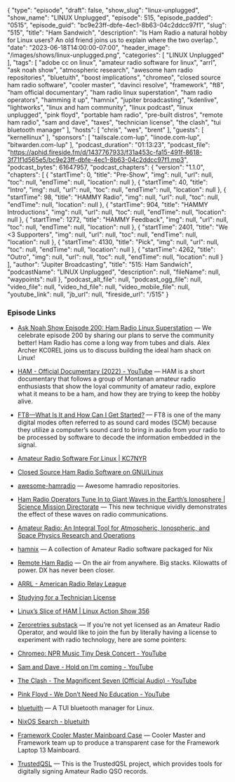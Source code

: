 {
  "type": "episode",
  "draft": false,
  "show_slug": "linux-unplugged",
  "show_name": "LINUX Unplugged",
  "episode": 515,
  "episode_padded": "0515",
  "episode_guid": "bc9e23ff-dbfe-4ec1-8b63-04c2ddcc97f1",
  "slug": "515",
  "title": "Ham Sandwich",
  "description": "Is Ham Radio a natural hobby for Linux users? An old friend joins us to explain where the two overlap.",
  "date": "2023-06-18T14:00:00-07:00",
  "header_image": "/images/shows/linux-unplugged.png",
  "categories": [
    "LINUX Unplugged"
  ],
  "tags": [
    "adobe cc on linux",
    "amateur radio software for linux",
    "arrl",
    "ask noah show",
    "atmospheric research",
    "awesome ham radio repositories",
    "bluetuith",
    "boost implications",
    "chromeo",
    "closed source ham radio software",
    "cooler master",
    "davinci resolve",
    "framework",
    "ft8",
    "ham official documentary",
    "ham radio linux superstation",
    "ham radio operators",
    "hamming it up",
    "hamnix",
    "jupiter broadcasting",
    "kdenlive",
    "lightworks",
    "linux and ham community",
    "linux podcast",
    "linux unplugged",
    "pink floyd",
    "portable ham radio",
    "pre-built distros",
    "remote ham radio",
    "sam and dave",
    "taxes",
    "technician license",
    "the clash",
    "tui bluetooth manager"
  ],
  "hosts": [
    "chris",
    "wes",
    "brent"
  ],
  "guests": [
    "kernellinux"
  ],
  "sponsors": [
    "tailscale.com-lup",
    "linode.com-lup",
    "bitwarden.com-lup"
  ],
  "podcast_duration": "01:13:23",
  "podcast_file": "https://aphid.fireside.fm/d/1437767933/f31a453c-fa15-491f-8618-3f71f1d565e5/bc9e23ff-dbfe-4ec1-8b63-04c2ddcc97f1.mp3",
  "podcast_bytes": 61647957,
  "podcast_chapters": {
    "version": "1.1.0",
    "chapters": [
      {
        "startTime": 0,
        "title": "Pre-Show",
        "img": null,
        "url": null,
        "toc": null,
        "endTime": null,
        "location": null
      },
      {
        "startTime": 40,
        "title": "Intro",
        "img": null,
        "url": null,
        "toc": null,
        "endTime": null,
        "location": null
      },
      {
        "startTime": 98,
        "title": "HAMMY Radio",
        "img": null,
        "url": null,
        "toc": null,
        "endTime": null,
        "location": null
      },
      {
        "startTime": 904,
        "title": "HAMMY Introductions",
        "img": null,
        "url": null,
        "toc": null,
        "endTime": null,
        "location": null
      },
      {
        "startTime": 1272,
        "title": "HAMMY Feedback",
        "img": null,
        "url": null,
        "toc": null,
        "endTime": null,
        "location": null
      },
      {
        "startTime": 2401,
        "title": "We <3 Supporters",
        "img": null,
        "url": null,
        "toc": null,
        "endTime": null,
        "location": null
      },
      {
        "startTime": 4130,
        "title": "Pick",
        "img": null,
        "url": null,
        "toc": null,
        "endTime": null,
        "location": null
      },
      {
        "startTime": 4262,
        "title": "Outro",
        "img": null,
        "url": null,
        "toc": null,
        "endTime": null,
        "location": null
      }
    ],
    "author": "Jupiter Broadcasting",
    "title": "515: Ham Sandwich",
    "podcastName": "LINUX Unplugged",
    "description": null,
    "fileName": null,
    "waypoints": null
  },
  "podcast_alt_file": null,
  "podcast_ogg_file": null,
  "video_file": null,
  "video_hd_file": null,
  "video_mobile_file": null,
  "youtube_link": null,
  "jb_url": null,
  "fireside_url": "/515"
}


### Episode Links

  * [Ask Noah Show Episode 200: Ham Radio Linux Superstation](https://podcast.asknoahshow.com/200 "Ask Noah Show Episode 200: Ham Radio Linux Superstation") — We celebrate episode 200 by sharing our plans to serve the community better! Ham Radio has come a long way from tubes and dials. Alex Archer KC0REL joins us to discuss building the ideal ham shack on Linux!
  * [HAM - Official Documentary (2022) - YouTube](https://www.youtube.com/watch?v=wt5wZhC5crI "HAM - Official Documentary \(2022\) - YouTube") — HAM is a short documentary that follows a group of Montanan amateur radio enthusiasts that show the loyal community of amateur radio, explore what it means to be a ham, and how they are trying to keep the hobby alive.
  * [FT8—What Is It and How Can I Get Started?](https://www.onallbands.com/ft8-what-is-it-and-how-can-i-get-started/ "FT8—What Is It and How Can I Get Started?") — FT8 is one of the many digital modes often referred to as sound card modes (SCM) because they utilize a computer’s sound card to bring in audio from your radio to be processed by software to decode the information embedded in the signal.
  * [Amateur Radio Software For Linux | KC7NYR](https://www.kc7nyr.com/amateur-radio-software-for-linux/ "Amateur Radio Software For Linux | KC7NYR")
  * [Closed Source Ham Radio Software on GNU/Linux](https://hamwaves.com/closed.source/en/index.html "Closed Source Ham Radio Software on GNU/Linux")
  * [awesome-hamradio](https://github.com/DD5HT/awesome-hamradio "awesome-hamradio") — Awesome hamradio repositories.
  * [Ham Radio Operators Tune In to Giant Waves in the Earth’s Ionosphere | Science Mission Directorate](https://science.nasa.gov/science-news/citizenscience/ham-radio-operators-tune-in-to-giant-waves-in-the-earths-ionosphere "Ham Radio Operators Tune In to Giant Waves in the Earth’s Ionosphere | Science Mission Directorate") — This new technique vividly demonstrates the effect of these waves on radio communications.
  * [Amateur Radio: An Integral Tool for Atmospheric, Ionospheric, and Space Physics Research and Operations](https://hamsci.org/sites/default/files/publications/2022_NAS_Decadal_Survey/20220907_FrissellNathanielA1_scienceTechnical.pdf "Amateur Radio: An Integral Tool for Atmospheric,
Ionospheric, and Space Physics Research and Operations")

  * [hamnix](https://github.com/MatthewCroughan/hamnix "hamnix") — A collection of Amateur Radio software packaged for Nix
  * [Remote Ham Radio](https://www.remotehamradio.com/ "Remote Ham Radio") — On the air from anywhere. Big stacks. Kilowatts of power. DX has never been closer.
  * [ARRL - American Radio Relay League](https://www.arrl.org/ "ARRL - American Radio Relay League")
  * [Studying for a Technician License](http://www.arrl.org/studying-for-a-technician-license "Studying for a Technician License")
  * [Linux’s Slice of HAM | Linux Action Show 356](https://www.youtube.com/watch?v=u4MVcyp3wGE "Linux’s Slice of HAM | Linux Action Show 356")
  * [Zeroretries substack](https://www.zeroretries.org/p/join-the-fun-on-amateur-radio "Zeroretries substack") — If you’re not yet licensed as an Amateur Radio Operator, and would like to join the fun by literally having a license to experiment with radio technology, here are some pointers:
  * [Chromeo: NPR Music Tiny Desk Concert - YouTube](https://www.youtube.com/watch?v=UlAa0dc-E4w "Chromeo: NPR Music Tiny Desk Concert - YouTube")
  * [Sam and Dave - Hold on I’m coming - YouTube](https://www.youtube.com/watch?v=AREppyQf5uw "Sam and Dave - Hold on I’m coming - YouTube")
  * [The Clash - The Magnificent Seven (Official Audio) - YouTube](https://www.youtube.com/watch?v=dj1Nf850Lys "The Clash - The Magnificent Seven \(Official Audio\) - YouTube")
  * [Pink Floyd - We Don’t Need No Education - YouTube](https://www.youtube.com/watch?v=3BP86A6vN-E "Pink Floyd - We Don’t Need No Education - YouTube")
  * [bluetuith](https://github.com/darkhz/bluetuith "bluetuith") — A TUI bluetooth manager for Linux.
  * [NixOS Search - bluetuith](https://search.nixos.org/packages?channel=unstable&show=bluetuith&from=0&size=50&sort=relevance&type=packages&query=bluetuith "NixOS Search - bluetuith")
  * [Framework Cooler Master Mainboard Case](https://frame.work/ca/en/products/cooler-master-mainboard-case "Framework Cooler Master Mainboard Case") — Cooler Master and Framework team up to produce a transparent case for the Framework Laptop 13 Mainboard.
  * [TrustedQSL](https://flathub.org/apps/org.arrl.trustedqsl "TrustedQSL") — This is the TrustedQSL project, which provides tools for digitally signing Amateur Radio QSO records.


